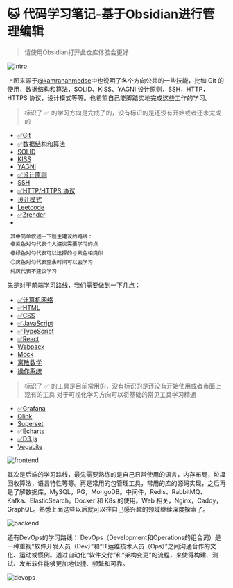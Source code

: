 # :cat: 代码学习笔记-基于Obsidian进行管理编辑

> 请使用Obsidian打开此仓库体验会更好
  
![intro](/img/intro.png)

上图来源于[@kamranahmedse](https://github.com/kamranahmedse)中也说明了各个方向公共的一些技能，比如 Git 的使用，数据结构和算法，SOLID、KISS、YAGNI 设计原则，SSH，HTTP，HTTPS 协议，设计模式等等。也希望自己能脚踏实地完成这些工作的学习。

> 标识了 ✅ 的学习方向是完成了的，没有标识的是还没有开始或者还未完成的

* [✅Git]()
* [✅数据结构和算法](DS/README.md)
* [SOLID]()
* [KISS]()
* [YAGNI]()
* [✅设计原则]()
* [SSH]()
* [✅HTTP/HTTPS 协议](Front-End/http/index.md)
* [设计模式]()
* [Leetcode]()
* [✅Zrender](Visualization/Zrender/README.md)
* 

     其中简单叙述一下题主建议的路线：
     🟣紫色对勾代表个人建议需要学习的点
     🟢绿色对勾代表可以选择的与紫色相类似
     ⚪灰色对勾代表空余时间可以去学习
     纯灰代表不建议学习

先是对于前端学习路线，我们需要做到一下几点：
<!-- > 标识了 ✅ 的学习方向是完成了的，没有标识的是还没有开始或者还未完成的 -->

* [✅计算机网络](Internet/index.md)
* [✅HTML](Front-End/html/css.md)
* [✅CSS](Front-End/CSS/index.md)
* [✅JavaScript](Front-End/JavaScript/README.md)
* [✅TypeScript](Front-End/TypeScript/index.md)
* [✅React](Front-End/React/index.md)
* [Webpack](Front-End)
* [Mock](Front-End)
* [离散数学]()
* [操作系统]()


> 标识了 ✅ 的工具是目前常用的，没有标识的是还没有开始使用或者市面上现有的工具
对于可视化学习方向可以将基础的常见工具学习精通
* [✅Grafana](Visualization/Grafana/README.md)
* [Qlink]()
* [Superset]()
* [✅Echarts](Visualization/Echarts/README.md)
* [✅D3.js](Visualization/D3.js/READMD.md)
* [VegaLite]()



![frontend](/img/frontend.png)

其次是后端的学习路线，最先需要熟练的是自己日常使用的语言，内存布局，垃圾回收算法，语言特性等等。再是常用的包管理工具，常用的库的源码实现，之后再是了解数据库，MySQL，PG，MongoDB。中间件，Redis、RabbitMQ、Kafka、ElasticSearch。Docker 和 K8s 的使用。Web 相关，Nginx，Caddy，GraphQL。熟悉上面这些以后就可以往自己感兴趣的领域继续深度探索了。

![backend](/img/backend.png)


还有DevOps的学习路线：
DevOps（Development和Operations的组合词）是一种重视“软件开发人员（Dev）”和“IT运维技术人员（Ops）”之间沟通合作的文化、运动或惯例。透过自动化“软件交付”和“架构变更”的流程，来使得构建、测试、发布软件能够更加地快捷、频繁和可靠。

![devops](/img/devops.png)
